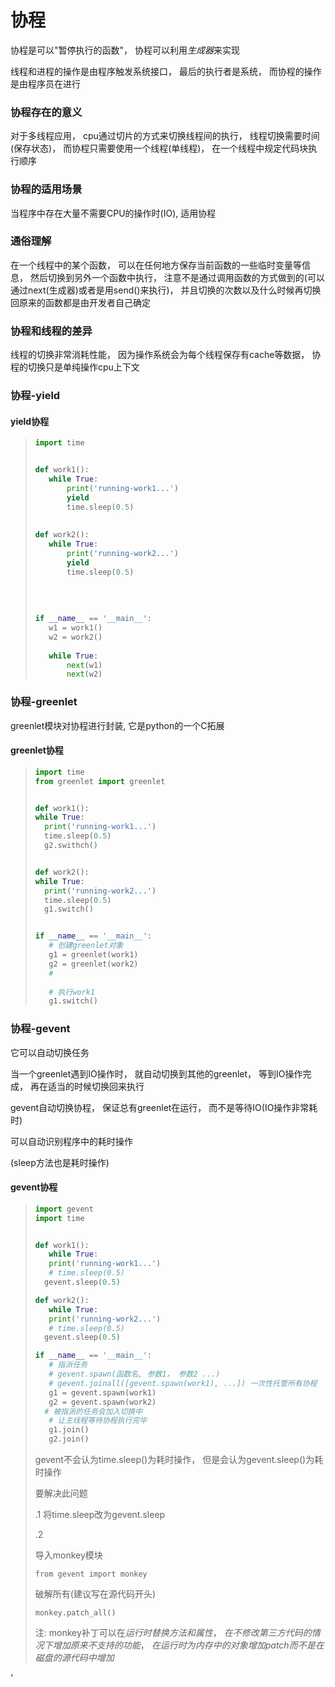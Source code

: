 # 协程

协程是可以"暂停执行的函数"， 协程可以利用*生成器*来实现

线程和进程的操作是由程序触发系统接口， 最后的执行者是系统， 而协程的操作是由程序员在进行



### 协程存在的意义

对于多线程应用， cpu通过切片的方式来切换线程间的执行， 线程切换需要时间(保存状态)， 而协程只需要使用一个线程(单线程)， 在一个线程中规定代码块执行顺序



### 协程的适用场景

当程序中存在大量不需要CPU的操作时(IO), 适用协程



### 通俗理解

在一个线程中的某个函数， 可以在任何地方保存当前函数的一些临时变量等信息， 然后切换到另外一个函数中执行， 注意不是通过调用函数的方式做到的(可以通过next(生成器)或者是用send()来执行)， 并且切换的次数以及什么时候再切换回原来的函数都是由开发者自己确定



### 协程和线程的差异

线程的切换非常消耗性能， 因为操作系统会为每个线程保存有cache等数据， 协程的切换只是单纯操作cpu上下文



### 协程-yield



#### yield协程

>```python
>import time
>
>
>def work1():
>    while True:
>        print('running-work1...')
>        yield 
>        time.sleep(0.5)
>        	
>        
>def work2():
>    while True:
>        print('running-work2...')
>        yield 
>        time.sleep(0.5)
>        
>        
>        
>        
>if __name__ == '__main__':
>    w1 = work1()
>    w2 = work2()
>    
>    while True:
>        next(w1)
>        next(w2)
>```



### 协程-greenlet

greenlet模块对协程进行封装, 它是python的一个C拓展



#### greenlet协程

>```python
>import time
>from greenlet import greenlet
>
>
>def work1():
>while True:
>   print('running-work1...')
>   time.sleep(0.5)
>   g2.swithch()
>
>
>def work2():
>while True:
>   print('running-work2...')
>   time.sleep(0.5)
>   g1.switch()
>
>
>if __name__ == '__main__':
>    # 创建greenlet对象
>    g1 = greenlet(work1)
>    g2 = greenlet(work2)
>    #
>    
>    # 执行work1
>    g1.switch()
>```





### 协程-gevent

它可以自动切换任务

当一个greenlet遇到IO操作时， 就自动切换到其他的greenlet， 等到IO操作完成， 再在适当的时候切换回来执行

gevent自动切换协程， 保证总有greenlet在运行， 而不是等待IO(IO操作非常耗时)

可以自动识别程序中的耗时操作

(sleep方法也是耗时操作)



#### gevent协程

>```python
>import gevent
>import time
>
>
>def work1():
>    while True:
>    print('running-work1...')
>    # time.sleep(0.5)
>	gevent.sleep(0.5)
>
>def work2():
>    while True:
>    print('running-work2...')
>    # time.sleep(0.5)
>	gevent.sleep(0.5)
>
>if __name__ == '__main__':
>    # 指派任务
>    # gevent.spawn(函数名, 参数1， 参数2 ...)
>    # gevent.joinall([gevent.spawn(work1), ...]) 一次性托管所有协程
>    g1 = gevent.spawn(work1)
>    g2 = gevent.spawn(work2)
>	# 被指派的任务会加入切换中
>    # 让主线程等待协程执行完毕
>    g1.join()
>    g2.join()
>```
>
>gevent不会认为time.sleep()为耗时操作， 但是会认为gevent.sleep()为耗时操作
>
>要解决此问题
>
>.1 将time.sleep改为gevent.sleep
>
>.2
>
>导入monkey模块
>
>```
>from gevent import monkey
>```
>
>破解所有(建议写在源代码开头)
>
>```
>monkey.patch_all()
>```
>
>注: monkey补丁可以在*运行时替换方法和属性*， *在不修改第三方代码的情况下增加原来不支持的功能*， *在运行时为内存中的对象增加patch而不是在磁盘的源代码中增加*

‘

